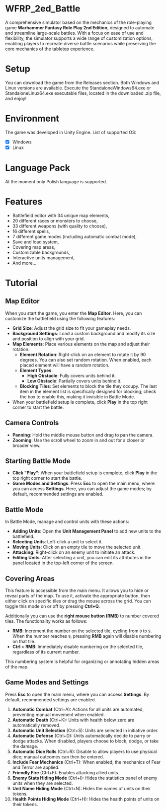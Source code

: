 # WFRP_2ed_Battle

A comprehensive simulator based on the mechanics of the role-playing game **Warhammer Fantasy Role Play 2nd Edition**, designed to automate and streamline large-scale battles.
With a focus on ease of use and flexibility, the simulator supports a wide range of customization options, enabling players to recreate diverse battle scenarios while preserving the core mechanics of the tabletop experience.

# Setup

You can download the game from the Releases section. Both Windows and Linux versions are available.
Execute the StandaloneWindows64.exe or StandaloneLinux64.exe executable files, located in the downloaded .zip file, and enjoy!

# Environment

The game was developed in Unity Engine. List of supported OS:

- [x] Windows
- [x] Linux

# Language Pack

At the moment only Polish language is supported.

# Features

- Battlefield editor with 34 unique map elements,
- 20 different races or monsters to choose,
- 33 different weapons (with quality to choose),
- 16 different spells,
- 7 different game modes (including automatic combat mode),
- Save and load system,
- Covering map areas,
- Customizable backgrounds,
- Interactive units management,
- And more...

# Tutorial

## Map Editor

When you start the game, you enter the **Map Editor**. Here, you can customize the battlefield using the following features:

- **Grid Size**: Adjust the grid size to fit your gameplay needs.
- **Background Settings**: Load a custom background and modify its size and position to align with your grid.
- **Map Elements**: Place various elements on the map and adjust their rotation:
  - **Element Rotation**: Right-click on an element to rotate it by 90 degrees. You can also set random rotation. When enabled, each placed element will have a random rotation.
  - **Element Types**:
    - **High Obstacle**: Fully covers units behind it.
    - **Low Obstacle**: Partially covers units behind it.
  - **Blocking Tiles**: Set elements to block the tile they occupy. The last item in the element list is specifically designed for blocking; check the box to enable this, making it invisible in Battle Mode.
- When your battlefield setup is complete, click **Play** in the top right corner to start the battle.

## Camera Controls

- **Panning**: Hold the middle mouse button and drag to pan the camera.
- **Zooming**: Use the scroll wheel to zoom in and out for a closer or broader view.

## Starting Battle Mode

- **Click "Play"**: When your battlefield setup is complete, click **Play** in the top right corner to start the battle.
- **Game Modes and Settings**: Press **Esc** to open the main menu, where you can access **Settings**. Here, you can adjust the game modes; by default, recommended settings are enabled.

## Battle Mode

In Battle Mode, manage and control units with these actions:

- **Adding Units**: Open the **Unit Management Panel** to add new units to the battlefield.
- **Selecting Units**: Left-click a unit to select it.
- **Moving Units**: Click on an empty tile to move the selected unit.
- **Attacking**: Right-click on an enemy unit to initiate an attack.
- **Editing Units**: After selecting a unit, you can edit its attributes in the panel located in the top-left corner of the screen.

## Covering Areas

This feature is accessible from the main menu. It allows you to hide or reveal parts of the map. To use it, activate the appropriate button, then either click on specific tiles or drag the mouse across the grid. You can toggle this mode on or off by pressing **Ctrl+Q**.

Additionally you can use the **right mouse button (RMB)** to number covered tiles. The functionality works as follows:

- **RMB**: Increment the number on the selected tile, cycling from `0` to `9`. When the number reaches `9`, pressing **RMB** again will disable numbering on that tile.
- **Ctrl + RMB**: Immediately disable numbering on the selected tile, regardless of its current number.

This numbering system is helpful for organizing or annotating hidden areas of the map.

## Game Modes and Settings

Press **Esc** to open the main menu, where you can access **Settings**. By default, recommended settings are enabled.

1. **Automatic Combat** (Ctrl+A): Actions for all units are automated, preventing manual movement when enabled.
2. **Automatic Death** (Ctrl+K): Units with health below zero are automatically removed.
3. **Automatic Unit Selection** (Ctrl+S): Units are selected in initiative order.
4. **Automatic Defense** (Ctrl+D): Units automatically decide to parry or dodge attacks. When disabled, players choose to block, dodge, or take the damage.
5. **Automatic Dice Rolls** (Ctrl+R): Disable to allow players to use physical dice; manual outcomes can then be entered.
6. **Include Fear Mechanics** (Ctrl+T): When enabled, the mechanics of Fear and Terror are applied.
7. **Friendly Fire** (Ctrl+F): Enables attacking allied units.
8. **Enemy Stats Hiding Mode** (Ctrl+I): Hides the statistics panel of enemy units when they are selected.
9. **Unit Name Hiding Mode** (Ctrl+N): Hides the names of units on their tokens.
10. **Health Points Hiding Mode** (Ctrl+H): Hides the health points of units on their tokens.
